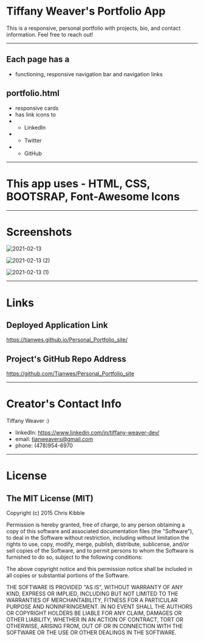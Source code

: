 # Tiffany Weaver's Portfolio App

This is a responsive, personal portfolio with projects, bio, and contact information.  Feel free to reach out!

-----------

## Each page has a
- functioning, responsive navigation bar and navigation links

## portfolio.html
- responsive cards 
- has link icons to
- - LinkedIn
- - Twitter
- - GitHub 

----------

# This app uses - HTML, CSS, BOOTSRAP, Font-Awesome Icons

----------

# Screenshots

![2021-02-13](https://user-images.githubusercontent.com/72744783/107862222-66087480-6e19-11eb-9989-c6139c7e7042.png)


![2021-02-13 (2)](https://user-images.githubusercontent.com/72744783/107862225-67d23800-6e19-11eb-9e1f-591f8fc55adb.png)


![2021-02-13 (1)](https://user-images.githubusercontent.com/72744783/107862227-699bfb80-6e19-11eb-9d7b-fd0f265d82b5.png)


----------

# Links

## Deployed Application Link
https://tianwes.github.io/Personal_Portfolio_site/

## Project's GitHub Repo Address
https://github.com/Tianwes/Personal_Portfolio_site

----------
# Creator's Contact Info
Tiffany Weaver :)
- linkedIn: https://www.linkedin.com/in/tiffany-weaver-dev/
- email: tianweavers@gmail.com
- phone: (478)954-6970

------------
# License

## The MIT License (MIT)

Copyright (c) 2015 Chris Kibble

Permission is hereby granted, free of charge, to any person obtaining a copy of this software and associated documentation files (the "Software"), to deal in the Software without restriction, including without limitation the rights to use, copy, modify, merge, publish, distribute, sublicense, and/or sell copies of the Software, and to permit persons to whom the Software is furnished to do so, subject to the following conditions:

The above copyright notice and this permission notice shall be included in all copies or substantial portions of the Software.

THE SOFTWARE IS PROVIDED "AS IS", WITHOUT WARRANTY OF ANY KIND, EXPRESS OR IMPLIED, INCLUDING BUT NOT LIMITED TO THE WARRANTIES OF MERCHANTABILITY, FITNESS FOR A PARTICULAR PURPOSE AND NONINFRINGEMENT. IN NO EVENT SHALL THE AUTHORS OR COPYRIGHT HOLDERS BE LIABLE FOR ANY CLAIM, DAMAGES OR OTHER LIABILITY, WHETHER IN AN ACTION OF CONTRACT, TORT OR OTHERWISE, ARISING FROM, OUT OF OR IN CONNECTION WITH THE SOFTWARE OR THE USE OR OTHER DEALINGS IN THE SOFTWARE.